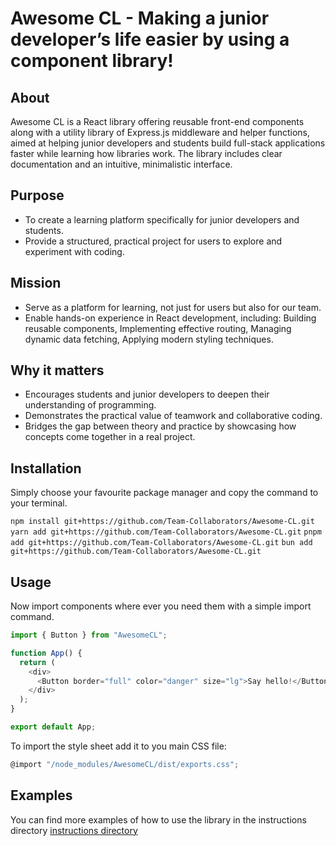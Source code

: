 # Awesome CL - Making a junior developer’s life easier by using a component library! 

## About

Awesome CL is a React library offering reusable front-end components along with a utility library of Express.js middleware and helper functions, aimed at helping junior developers and students build full-stack applications faster while learning how libraries work. The library includes clear documentation and an intuitive, minimalistic interface.

## Purpose
- To create a learning platform specifically for junior developers and students.
- Provide a structured, practical project for users to explore and experiment with coding.

## Mission
- Serve as a platform for learning, not just for users but also for our team.
- Enable hands-on experience in React development, including: Building reusable components, Implementing effective routing, Managing dynamic data fetching, Applying modern styling techniques.

## Why it matters
- Encourages students and junior developers to deepen their understanding of programming.
- Demonstrates the practical value of teamwork and collaborative coding.
- Bridges the gap between theory and practice by showcasing how concepts come together in a real project.

## Installation
Simply choose your favourite package manager and copy the command to your terminal.

`npm install git+https://github.com/Team-Collaborators/Awesome-CL.git`
`yarn add git+https://github.com/Team-Collaborators/Awesome-CL.git`
`pnpm add git+https://github.com/Team-Collaborators/Awesome-CL.git`
`bun add git+https://github.com/Team-Collaborators/Awesome-CL.git`

## Usage
Now import components where ever you need them with a simple import command.
```javascript
import { Button } from "AwesomeCL";

function App() {
  return (
    <div>
      <Button border="full" color="danger" size="lg">Say hello!</Button>
    </div>
  );
}

export default App;
```

To import the style sheet add it to you main CSS file:
```javascript
@import "/node_modules/AwesomeCL/dist/exports.css";
```
## Examples
You can find more examples of how to use the library in the instructions directory [instructions directory](https://www.awesome-cl.live/instructions/introduction)
